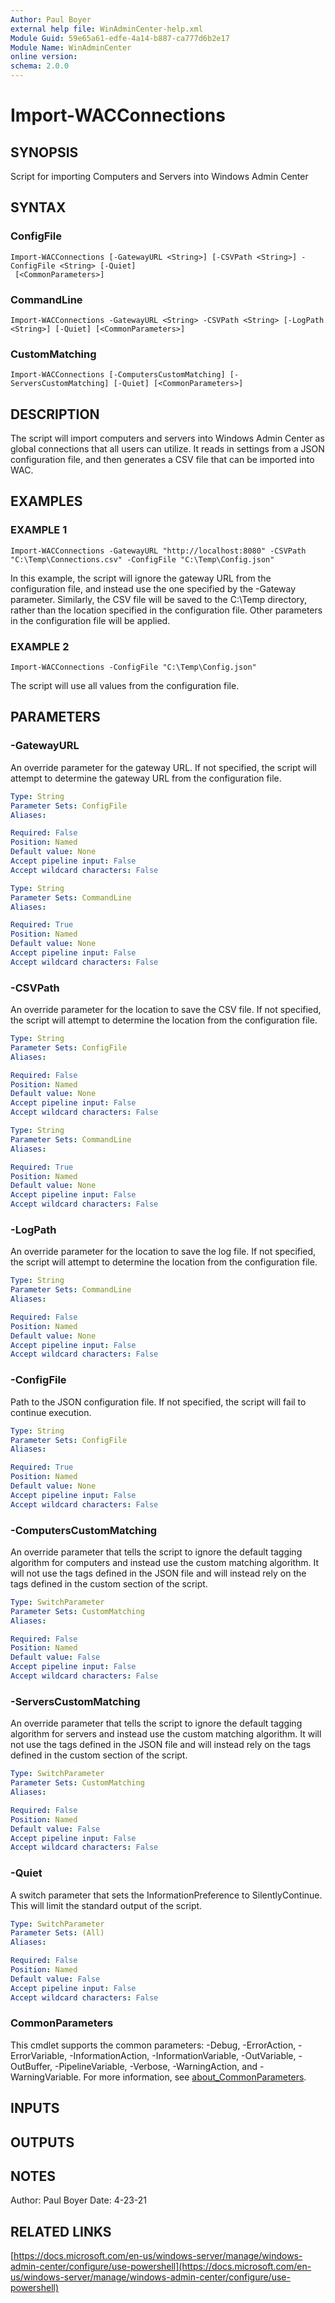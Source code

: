 ```yaml
---
Author: Paul Boyer
external help file: WinAdminCenter-help.xml
Module Guid: 59e65a61-edfe-4a14-b887-ca777d6b2e17
Module Name: WinAdminCenter
online version:
schema: 2.0.0
---
```


# Import-WACConnections

## SYNOPSIS
Script for importing Computers and Servers into Windows Admin Center

## SYNTAX

### ConfigFile
```
Import-WACConnections [-GatewayURL <String>] [-CSVPath <String>] -ConfigFile <String> [-Quiet]
 [<CommonParameters>]
```

### CommandLine
```
Import-WACConnections -GatewayURL <String> -CSVPath <String> [-LogPath <String>] [-Quiet] [<CommonParameters>]
```

### CustomMatching
```
Import-WACConnections [-ComputersCustomMatching] [-ServersCustomMatching] [-Quiet] [<CommonParameters>]
```

## DESCRIPTION
The script will import computers and servers into Windows Admin Center as global connections that all users can utilize.
It reads in settings from a JSON configuration file, and then generates a CSV file that can be imported into WAC.

## EXAMPLES

### EXAMPLE 1
```
Import-WACConnections -GatewayURL "http://localhost:8080" -CSVPath "C:\Temp\Connections.csv" -ConfigFile "C:\Temp\Config.json"
```

In this example, the script will ignore the gateway URL from the configuration file, and instead use the one specified by the -Gateway parameter.
Similarly, the CSV file will be saved to the C:\Temp directory, rather than the location specified in the configuration file.
Other parameters in the configuration file will be applied.

### EXAMPLE 2
```
Import-WACConnections -ConfigFile "C:\Temp\Config.json"
```

The script will use all values from the configuration file.

## PARAMETERS

### -GatewayURL
An override parameter for the gateway URL.
If not specified, the script will attempt to determine the gateway URL from the configuration file.

```yaml
Type: String
Parameter Sets: ConfigFile
Aliases:

Required: False
Position: Named
Default value: None
Accept pipeline input: False
Accept wildcard characters: False
```

```yaml
Type: String
Parameter Sets: CommandLine
Aliases:

Required: True
Position: Named
Default value: None
Accept pipeline input: False
Accept wildcard characters: False
```

### -CSVPath
An override parameter for the location to save the CSV file.
If not specified, the script will attempt to determine the location from the configuration file.

```yaml
Type: String
Parameter Sets: ConfigFile
Aliases:

Required: False
Position: Named
Default value: None
Accept pipeline input: False
Accept wildcard characters: False
```

```yaml
Type: String
Parameter Sets: CommandLine
Aliases:

Required: True
Position: Named
Default value: None
Accept pipeline input: False
Accept wildcard characters: False
```

### -LogPath
An override parameter for the location to save the log file.
If not specified, the script will attempt to determine the location from the configuration file.

```yaml
Type: String
Parameter Sets: CommandLine
Aliases:

Required: False
Position: Named
Default value: None
Accept pipeline input: False
Accept wildcard characters: False
```

### -ConfigFile
Path to the JSON configuration file.
If not specified, the script will fail to continue execution.

```yaml
Type: String
Parameter Sets: ConfigFile
Aliases:

Required: True
Position: Named
Default value: None
Accept pipeline input: False
Accept wildcard characters: False
```

### -ComputersCustomMatching
An override parameter that tells the script to ignore the default tagging algorithm for computers and instead use the custom matching algorithm.
It will not use the tags defined in the JSON file and will instead rely on the tags defined in the custom section of the script.

```yaml
Type: SwitchParameter
Parameter Sets: CustomMatching
Aliases:

Required: False
Position: Named
Default value: False
Accept pipeline input: False
Accept wildcard characters: False
```

### -ServersCustomMatching
An override parameter that tells the script to ignore the default tagging algorithm for servers and instead use the custom matching algorithm.
It will not use the tags defined in the JSON file and will instead rely on the tags defined in the custom section of the script.

```yaml
Type: SwitchParameter
Parameter Sets: CustomMatching
Aliases:

Required: False
Position: Named
Default value: False
Accept pipeline input: False
Accept wildcard characters: False
```

### -Quiet
A switch parameter that sets the InformationPreference to SilentlyContinue.
This will limit the standard output of the script.

```yaml
Type: SwitchParameter
Parameter Sets: (All)
Aliases:

Required: False
Position: Named
Default value: False
Accept pipeline input: False
Accept wildcard characters: False
```

### CommonParameters
This cmdlet supports the common parameters: -Debug, -ErrorAction, -ErrorVariable, -InformationAction, -InformationVariable, -OutVariable, -OutBuffer, -PipelineVariable, -Verbose, -WarningAction, and -WarningVariable. For more information, see [about_CommonParameters](http://go.microsoft.com/fwlink/?LinkID=113216).

## INPUTS

## OUTPUTS

## NOTES
Author: Paul Boyer
Date: 4-23-21

## RELATED LINKS

[https://docs.microsoft.com/en-us/windows-server/manage/windows-admin-center/configure/use-powershell](https://docs.microsoft.com/en-us/windows-server/manage/windows-admin-center/configure/use-powershell)

